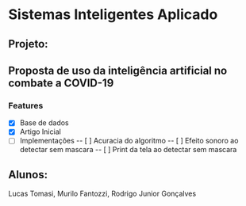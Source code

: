 # Sistemas Inteligentes Aplicado
## Projeto: 

## Proposta de uso da inteligência artificial no combate a COVID-19

### Features

- [x] Base de dados
- [x] Artigo Inicial
- [ ] Implementações
-- [ ] Acuracia do algoritmo
-- [ ] Efeito sonoro ao detectar sem mascara
-- [ ] Print da tela ao detectar sem mascara

## Alunos: 

Lucas Tomasi, Murilo Fantozzi, Rodrigo Junior Gonçalves